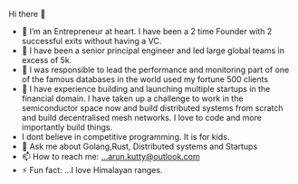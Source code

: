 Hi there 👋

- 🔭 I’m an Entrepreneur at heart. I have been a 2 time Founder with 2 successful exits without having a VC.
- 🌱 I have been a senior principal engineer and led large global teams in excess of 5k.
- 👯 I was responsible to lead the performance and monitoring part of one of the famous databases in the world used my fortune 500 clients
- 🤔 I have experience building and launching multiple startups in the financial domain. I have taken up a challenge to work in the semiconductor space now and build distributed systems from scratch and build decentralised mesh networks. I love to code and more importantly build things.
- I dont believe in competitive programming. It is for kids.
- 💬 Ask me about Golang,Rust, Distributed systems and Startups
- 📫 How to reach me: ...arun.kutty@outlook.com
- ⚡ Fun fact: ...I love Himalayan ranges. 
